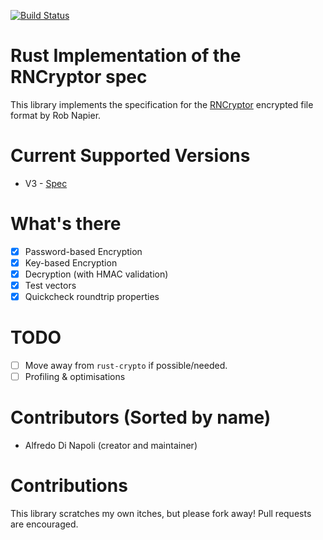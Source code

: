 [![Build Status](https://travis-ci.org/adinapoli/rncryptor-rs.svg?branch=master)](https://travis-ci.org/adinapoli/rncryptor-rs)

# Rust Implementation of the RNCryptor spec
This library implements the specification for the [RNCryptor](https://github.com/RNCryptor)
encrypted file format by Rob Napier.

# Current Supported Versions
* V3 - [Spec](https://github.com/RNCryptor/RNCryptor-Spec/blob/master/RNCryptor-Spec-v3.md)

# What's there

- [x] Password-based Encryption
- [x] Key-based Encryption
- [x] Decryption (with HMAC validation)
- [x] Test vectors
- [x] Quickcheck roundtrip properties

# TODO
- [ ] Move away from `rust-crypto` if possible/needed.
- [ ] Profiling & optimisations

# Contributors (Sorted by name)
- Alfredo Di Napoli (creator and maintainer)

# Contributions
This library scratches my own itches, but please fork away!
Pull requests are encouraged.
